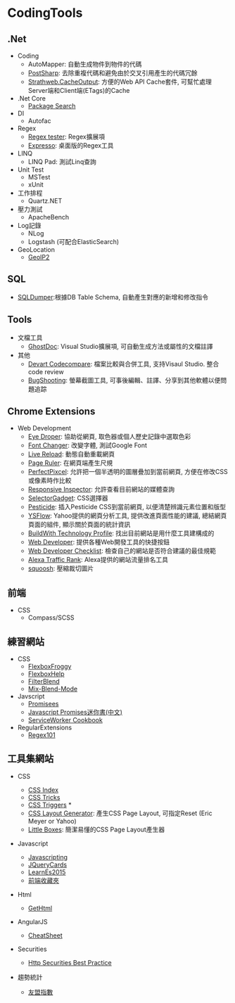 # CodingTools

## .Net ##
* Coding
  * AutoMapper: 自動生成物件到物件的代碼
  * [PostSharp](https://www.postsharp.net/): 去除重複代碼和避免由於交叉引用產生的代碼冗餘
  * [Strathweb.CacheOutput](https://github.com/filipw/Strathweb.CacheOutput): 方便的Web API Cache套件, 可幫忙處理Server端和Client端(ETags)的Cache
* .Net Core
  * [Package Search](http://packagesearch.azurewebsites.net/)
* DI
  * Autofac
* Regex
  * [Regex tester](https://visualstudiogallery.msdn.microsoft.com/16b9d664-d88c-460e-84a5-700ab40ba452): Regex擴展項
  * [Expresso](http://www.ultrapico.com/expresso.htm): 桌面版的Regex工具
* LINQ
  * LINQ Pad: 測試Linq查詢
* Unit Test
  * MSTest
  * xUnit
* 工作排程
  * Quartz.NET
* 壓力測試
  * ApacheBench  
* Log記錄
  * NLog
  * Logstash (可配合ElasticSearch)
* GeoLocation
  * [GeoIP2](http://maxmind.github.io/GeoIP2-dotnet/)
   
## SQL ##
* [SQLDumper](http://download.cnet.com/SQL-Dumper/3000-10254_4-10514574.html):根據DB Table Schema, 自動產生對應的新增和修改指令
   
## Tools ##
* 文檔工具
  * [GhostDoc](http://submain.com/products/ghostdoc.aspx): Visual Studio擴展項, 可自動生成方法或屬性的文檔註譯
* 其他
  * [Devart Codecompare](https://www.devart.com/codecompare/): 檔案比較與合併工具, 支持Visaul Studio. 整合code review
  * [BugShooting](http://www.bugshooting.com/): 螢幕截圖工具, 可事後編輯、註譯、分享到其他軟體以便問題追踪
## Chrome Extensions ##
* Web Development
  * [Eye Droper](https://chrome.google.com/webstore/detail/eye-dropper/hmdcmlfkchdmnmnmheododdhjedfccka/reviews): 協助從網頁, 取色器或個人歷史記錄中選取色彩
  * [Font Changer](https://chrome.google.com/webstore/detail/font-changer-with-google/jgjhhoglgjdklldfgoffdiaceffijeke): 改變字體, 測試Google Font
  * [Live Reload](https://chrome.google.com/webstore/detail/livereload/jnihajbhpnppcggbcgedagnkighmdlei): 動態自動重載網頁
  * [Page Ruler](https://chrome.google.com/webstore/detail/page-ruler/jlpkojjdgbllmedoapgfodplfhcbnbpn): 在網頁端產生尺規
  * [PerfectPixcel](https://chrome.google.com/webstore/detail/perfectpixel-by-welldonec/dkaagdgjmgdmbnecmcefdhjekcoceebi): 允許把一個半透明的圖層疊加到當前網頁, 方便在修改CSS或像素時作比較
  * [Responsive Inspector](https://chrome.google.com/webstore/detail/responsive-inspector/memcdolmmnmnleeiodllgpibdjlkbpim): 允許查看目前網站的媒體查詢
  * [SelectorGadget](https://chrome.google.com/webstore/detail/selectorgadget/mhjhnkcfbdhnjickkkdbjoemdmbfginb): CSS選擇器
  * [Pesticide](https://chrome.google.com/webstore/detail/pesticide-for-chrome/bblbgcheenepgnnajgfpiicnbbdmmooh): 插入Pesticide CSS到當前網頁, 以便清楚辨識元素位置和版型
  * [YSFlow](https://chrome.google.com/webstore/detail/yslow/ninejjcohidippngpapiilnmkgllmakh/related): Yahoo提供的網頁分析工具, 提供改進頁面性能的建議, 總結網頁頁面的組件, 顯示關於頁面的統計資訊
  * [BuildWith Technology Profile](https://chrome.google.com/webstore/detail/builtwith-technology-prof/dapjbgnjinbpoindlpdmhochffioedbn): 找出目前網站是用什麼工具建構成的
  * [Web Developer](https://chrome.google.com/webstore/detail/web-developer/bfbameneiokkgbdmiekhjnmfkcnldhhm): 提供各種Web開發工具的快捷按鈕
  * [Web Developer Checklist](https://chrome.google.com/webstore/detail/web-developer-checklist/iahamcpedabephpcgkeikbclmaljebjp): 檢查自己的網站是否符合建議的最佳規範
  * [Alexa Traffic Rank](https://chrome.google.com/webstore/detail/alexa-traffic-rank/cknebhggccemgcnbidipinkifmmegdel/reviews): Alexa提供的網站流量排名工具
  * [squoosh](https://squoosh.app/): 壓縮裁切圖片
  
## 前端 ##
* CSS
  * Compass/SCSS
  
## 練習網站 ##
* CSS
  * [FlexboxFroggy](http://flexboxfroggy.com/)
  * [FlexboxHelp](http://flexbox.help/)
  * [FilterBlend](http://ilyashubin.github.io/FilterBlend/)
  * [Mix-Blend-Mode](http://arthurgouveia.com/css-mix-blend-mode/)
* Javscript
  * [Promisees](http://bevacqua.github.io/promisees/)
  * [Javascript Promises迷你書(中文)](http://liubin.org/promises-book/)
  * [ServiceWorker Cookbook](https://serviceworke.rs/index.html)
* RegularExtensions
  * [Regex101](https://regex101.com/)
  
## 工具集網站 ##
* CSS
  * [CSS Index](https://drafts.csswg.org/indexes/)
  * [CSS Tricks](https://css-tricks.com/)
  * [CSS Triggers](http://csstriggers.com/)  * 
  * [CSS Layout Generator](http://csslayoutgenerator.com/): 產生CSS Page Layout, 可指定Reset (Eric Meyer or Yahoo)
  * [Little Boxes](http://www.thenoodleincident.com/tutorials/box_lesson/boxes.html): 簡潔易懂的CSS Page Layout產生器
  
* Javascript
  * [Javascripting](http://www.javascripting.com/)
  * [JQueryCards](http://jquerycards.com/)
  * [LearnEs2015](https://babeljs.io/docs/learn-es2015/)
  * [前端收藏夾](http://collect.w3ctrain.com/)
* Html
  * [GetHtml](https://gethtml.at/)
* AngularJS
  * [CheatSheet](https://angular.io/docs/js/latest/guide/cheatsheet.html)
* Securities
  * [Http Securities Best Practice](https://httpsecurityreport.com/best_practice.html)
* 趨勢統計
  * [友盟指數](http://www.umindex.com/)
